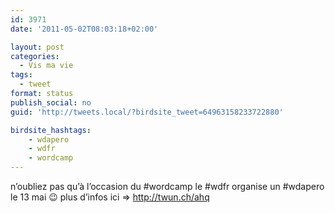 ```yaml
---
id: 3971
date: '2011-05-02T08:03:18+02:00'

layout: post
categories:
  - Vis ma vie
tags:
  - tweet
format: status
publish_social: no
guid: 'http://tweets.local/?birdsite_tweet=64963158233722880'

birdsite_hashtags:
    - wdapero
    - wdfr
    - wordcamp
---
```


n’oubliez pas qu’à l’occasion du #wordcamp le #wdfr organise un #wdapero le 13 mai 😉 plus d’infos ici =&gt; http://twun.ch/ahq